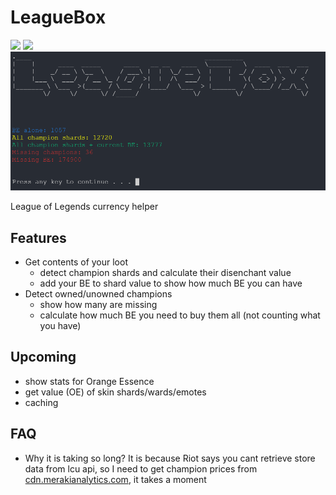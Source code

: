 # LeagueBox
![](https://img.shields.io/github/v/tag/Memetelve/LeagueBox?label=release&style=for-the-badge)
![](https://img.shields.io/github/downloads/Memetelve/LeagueBox/total?style=for-the-badge)
<img src="https://raw.githubusercontent.com/Memetelve/LeagueBox/master/img/main_screen.png" width="900" />

League of Legends currency helper

## Features
- Get contents of your loot
	- detect champion shards and calculate their disenchant value
	- add your BE to shard value to show how much BE you can have
- Detect owned/unowned  champions 
	- show how many are missing
	- calculate how much BE you need to buy them all (not counting what you have)

## Upcoming
- show stats for Orange Essence
- get value (OE) of skin shards/wards/emotes
- caching 

## FAQ
- Why it is taking so long?
	It is because Riot says you cant retrieve store data from lcu api, so I need to get champion prices from [cdn.merakianalytics.com](https://merakianalytics.com), it takes a moment

